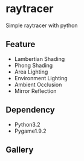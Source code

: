 # raytracer
Simple raytracer with python

## Feature
- Lambertian Shading
- Phong Shading
- Area Lighting
- Environment Lighting
- Ambient Occlusion
- Mirror Reflection

## Dependency
- Python3.2
- Pygame1.9.2

## Gallery
[http://blog.csdn.net/i_dovelemon/article/details/71079364]: http://blog.csdn.net/i_dovelemon/article/details/71079364